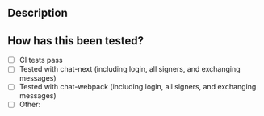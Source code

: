 <!--- Provide a general summary of your changes in the Title above -->

## Description
<!--- Describe your changes in detail -->

## How has this been tested?
- [ ] CI tests pass
- [ ] Tested with chat-next (including login, all signers, and exchanging messages)
- [ ] Tested with chat-webpack (including login, all signers, and exchanging messages)
- [ ] Other:

<!--- Please describe in detail how you tested your changes. -->
<!--- Include details of your testing environment, tests ran to see how -->
<!--- your change affects other areas of the code, etc. -->
